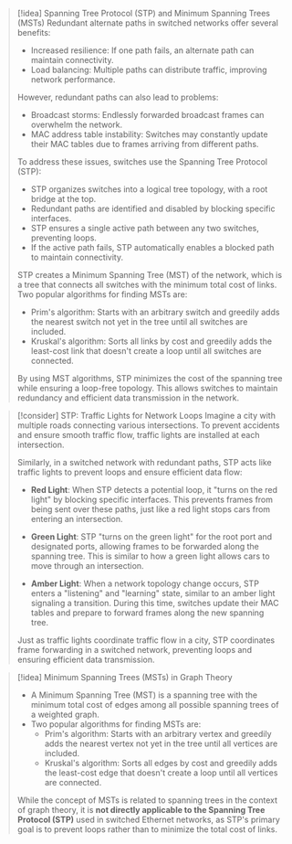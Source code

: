 > [!idea] Spanning Tree Protocol (STP) and Minimum Spanning Trees (MSTs)
> Redundant alternate paths in switched networks offer several benefits:
> - Increased resilience: If one path fails, an alternate path can maintain connectivity.
> - Load balancing: Multiple paths can distribute traffic, improving network performance.
> 
> However, redundant paths can also lead to problems:
> - Broadcast storms: Endlessly forwarded broadcast frames can overwhelm the network.
> - MAC address table instability: Switches may constantly update their MAC tables due to frames arriving from different paths.
> 
> To address these issues, switches use the Spanning Tree Protocol (STP):
> - STP organizes switches into a logical tree topology, with a root bridge at the top.
> - Redundant paths are identified and disabled by blocking specific interfaces.
> - STP ensures a single active path between any two switches, preventing loops.
> - If the active path fails, STP automatically enables a blocked path to maintain connectivity.
> 
> STP creates a Minimum Spanning Tree (MST) of the network, which is a tree that connects all switches with the minimum total cost of links. Two popular algorithms for finding MSTs are:
> - Prim's algorithm: Starts with an arbitrary switch and greedily adds the nearest switch not yet in the tree until all switches are included.
> - Kruskal's algorithm: Sorts all links by cost and greedily adds the least-cost link that doesn't create a loop until all switches are connected.
> 
> By using MST algorithms, STP minimizes the cost of the spanning tree while ensuring a loop-free topology. This allows switches to maintain redundancy and efficient data transmission in the network.

> [!consider] STP: Traffic Lights for Network Loops
> Imagine a city with multiple roads connecting various intersections. To prevent accidents and ensure smooth traffic flow, traffic lights are installed at each intersection.
> 
> Similarly, in a switched network with redundant paths, STP acts like traffic lights to prevent loops and ensure efficient data flow:
> 
> - **Red Light**: When STP detects a potential loop, it "turns on the red light" by blocking specific interfaces. This prevents frames from being sent over these paths, just like a red light stops cars from entering an intersection.
> 
> - **Green Light**: STP "turns on the green light" for the root port and designated ports, allowing frames to be forwarded along the spanning tree. This is similar to how a green light allows cars to move through an intersection.
> 
> - **Amber Light**: When a network topology change occurs, STP enters a "listening" and "learning" state, similar to an amber light signaling a transition. During this time, switches update their MAC tables and prepare to forward frames along the new spanning tree.
> 
> Just as traffic lights coordinate traffic flow in a city, STP coordinates frame forwarding in a switched network, preventing loops and ensuring efficient data transmission.

> [!idea] Minimum Spanning Trees (MSTs) in Graph Theory
> - A Minimum Spanning Tree (MST) is a spanning tree with the minimum total cost of edges among all possible spanning trees of a weighted graph.
> - Two popular algorithms for finding MSTs are:
>   - Prim's algorithm: Starts with an arbitrary vertex and greedily adds the nearest vertex not yet in the tree until all vertices are included.
>   - Kruskal's algorithm: Sorts all edges by cost and greedily adds the least-cost edge that doesn't create a loop until all vertices are connected.
> 
> While the concept of MSTs is related to spanning trees in the context of graph theory, it is **not directly applicable to the Spanning Tree Protocol (STP)** used in switched Ethernet networks, as STP's primary goal is to prevent loops rather than to minimize the total cost of links.


